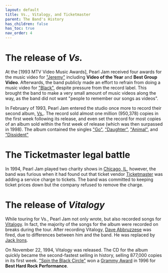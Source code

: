 ```yaml
---
layout: default
title: Vs., Vitalogy, and Ticketmaster
parent: The Band's History
has_children: false
has_toc: true
nav_order: 4
---
```


# The release of *Vs.*

At the [1993 MTV Video Music Awards], Pearl Jam received four awards for the music video for ["Jeremy"](https://pearljamopedia.ml/docs/Albums/Studio/Ten) including **Video of the Year** and **Best Group Video**. Afterwards, the band publicly made an effort to refrain from doing a music video for ["Black"](https://pearljamopedia.ml/docs/Albums/Studio/Ten), despite pressure from the record label. This brought the band to make a very small amount of music videos along the way, as the band did not want "people to remember our songs as videos". 

In February of 1993, Pearl Jam entered the studio once more to record their second album, [Vs.](https://pearljamopedia.ml/docs/Albums/Studio/Vs). The record sold almost one million (950,378) copies in the first week following its release, and even set the record for most copies of an album sold within the first week of release (which was then surpassed in 1998). The album contained the singles ["Go"](https://pearljamopedia.ml/docs/Albums/Studio/Vs), ["Daughter"](https://pearljamopedia.ml/docs/Albums/Studio/Vs), ["Animal"](https://pearljamopedia.ml/docs/Albums/Studio/Vs), and ["Dissident"](https://pearljamopedia.ml/docs/Albums/Studio/Vs)

# The Ticketmaster legal battle

In 1994, Pearl Jam played two charity shows in [Chicago, IL](https://pearljamopedia.ml/docs/Notable-Mentions/Locations/Chicago-IL), however, the band was furious when it had found out that ticket vendor [Ticketmaster](https://pearljamopedia.ml/docs/Notable-Mentions/Brands-Companies/Ticketmaster) was adding a service charge to tickets. The band was committed to keeping ticket prices down but the company refused to remove the charge. 

# The release of *Vitalogy*

While touring for Vs., Pearl Jam not only wrote, but also recorded songs for [Vitalogy](https://pearljamopedia.ml/docs/Albums/Studio/Vitalogy). In fact, the majority of the songs for the album were recorded on breaks during the tour. After recording Vitalogy, [Dave Abbruzzese](https://pearljamopedia.ml/docs/Notable-Mentions/Past-Members/Dave-Abbruzzese) was fired, due to differences between him and the band. He was replaced by [Jack Irons](https://pearljamopedia.ml/docs/Notable-Mentions/Past-Members/Jack-Irons).

On November 22, 1994, Vitalogy was released. The CD for the album quickly became the second-fastest selling in history, selling 877,000 copies in its first week. ["Spin the Black Circle"](https://pearljamopedia.ml/docs/Albums/Studio/Vitalogy) won a [Grammy Award](https://pearljamopedia.ml/docs/Notable-Mentions/Brands-Companies/Grammy) in 1996 for **Best Hard Rock Performance**.
